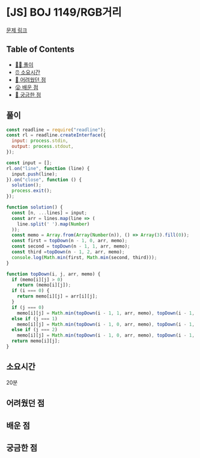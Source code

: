 # [JS] BOJ 1149/RGB거리

[문제 링크](https://www.acmicpc.net/problem/1149)

<!-- 제목으로 다음과 같은 내용으로 작성해주세요 ! -->
<!-- 📕 백준 : BOJ 문제번호/문제제목 e.g. BOJ 2577/숫자의 개수 -->
<!-- 📗 프로그래머스 : PRO 문제번호/문제제목 e.g. PRO 120812/최빈값 구하기 -->
<!-- 백준허브를 사용하시면 프로그래머스의 문제번호도 확인하실 수 있습니다 -->

## Table of Contents

- [✍🏻 풀이](#풀이)
- [⏰ 소요시간](#소요시간)
- [🫠 어려웠던 점](#어려웠던-점)
- [😮 배운 점](#배운-점)
- [🤔 궁금한 점](#궁금한-점)

## 풀이

<!-- ```옆에 사용하는 언어를 기입하세요 e.g. javascript, python -->

```javascript
const readline = require("readline");
const rl = readline.createInterface({
  input: process.stdin,
  output: process.stdout,
});

const input = [];
rl.on("line", function (line) {
  input.push(line);
}).on("close", function () {
  solution();
  process.exit();
});

function solution() {
  const [n, ...lines] = input;
  const arr = lines.map(line => (
    line.split(' ').map(Number)
  ));
  const memo = Array.from(Array(Number(n)), () => Array(3).fill(0));
  const first = topDown(n - 1, 0, arr, memo);
  const second = topDown(n - 1, 1, arr, memo);
  const third =topDown(n - 1, 2, arr, memo);
  console.log(Math.min(first, Math.min(second, third)));
}

function topDown(i, j, arr, memo) {
  if (memo[i][j] > 0)
    return (memo[i][j]);
  if (i === 0) {
    return memo[i][j] = arr[i][j];
  }
  if (j === 0)
    memo[i][j] = Math.min(topDown(i - 1, 1, arr, memo), topDown(i - 1, 2, arr, memo)) + arr[i][j];
  else if (j === 1)
    memo[i][j] = Math.min(topDown(i - 1, 0, arr, memo), topDown(i - 1, 2, arr, memo)) + arr[i][j];
  else if (j === 2)
    memo[i][j] = Math.min(topDown(i - 1, 0, arr, memo), topDown(i - 1, 1, arr, memo)) + arr[i][j];
  return memo[i][j];
}
```

## 소요시간
20분

## 어려웠던 점

## 배운 점

## 궁금한 점
